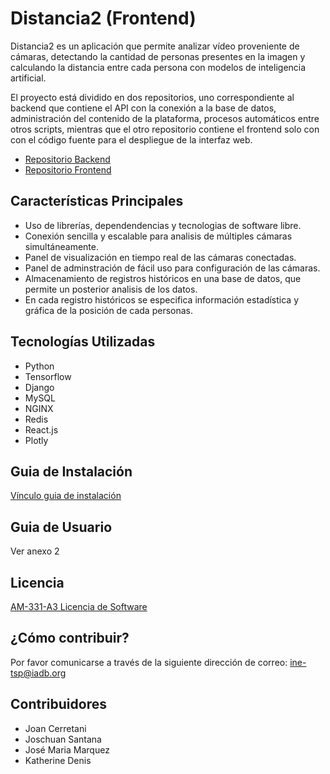 # Distancia2 (Frontend)

Distancia2 es un aplicación que permite analizar vídeo proveniente de cámaras,
detectando la cantidad de personas presentes en la imagen y calculando la distancia
entre cada persona con modelos de inteligencia artificial.

El proyecto está dividido en dos repositorios, uno correspondiente al backend que contiene el API
con la conexión a la base de datos, administración del contenido de la plataforma, procesos
automáticos entre otros scripts, mientras que el otro repositorio contiene el frontend solo con
con el código fuente para el despliegue de la interfaz web.

- [Repositorio Backend](https://github.com/EL-BID/distancia2-api)
- [Repositorio Frontend](https://github.com/EL-BID/distancia2-web)

## Características Principales

- Uso de librerías, dependendencias y tecnologias de software libre.
- Conexión sencilla y escalable para analisis de múltiples cámaras simultáneamente.
- Panel de visualización en tiempo real de las cámaras conectadas.
- Panel de adminstración de fácil uso para configuración de las cámaras.
- Almacenamiento de registros históricos en una base de datos, que permite un posterior analisis de los datos.
- En cada registro históricos se especifica información estadística y gráfica de la posición de cada personas.

## Tecnologías Utilizadas

- Python
- Tensorflow
- Django
- MySQL
- NGINX
- Redis
- React.js
- Plotly

## Guia de Instalación

[Vínculo guia de instalación](https://github.com/EL-BID/distancia2-api/DEPLOYMENT.md)

## Guia de Usuario

Ver anexo 2

## Licencia

[AM-331-A3 Licencia de Software](https://github.com/EL-BID/distancia2-web/LICENSE.md)

## ¿Cómo contribuir?

Por favor comunicarse a través de la siguiente dirección de correo: ine-tsp@iadb.org

## Contribuidores

- Joan Cerretani
- Joschuan Santana
- José Maria Marquez
- Katherine Denis
